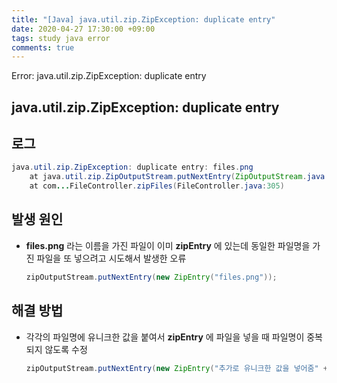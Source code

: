 ```yaml
---
title: "[Java] java.util.zip.ZipException: duplicate entry"
date: 2020-04-27 17:30:00 +09:00
tags: study java error
comments: true
---
```


Error: java.util.zip.ZipException: duplicate entry

## java.util.zip.ZipException: duplicate entry

## 로그
``` java
java.util.zip.ZipException: duplicate entry: files.png
    at java.util.zip.ZipOutputStream.putNextEntry(ZipOutputStream.java:232)
    at com...FileController.zipFiles(FileController.java:305)
```

## 발생 원인
- **files.png** 라는 이름을 가진 파일이 이미 **zipEntry** 에 있는데 동일한 파일명을 가진 파일을 또 넣으려고 시도해서 발생한 오류
    ``` java
    zipOutputStream.putNextEntry(new ZipEntry("files.png"));
    ```

## 해결 방법
- 각각의 파일명에 유니크한 값을 붙여서 **zipEntry** 에 파일을 넣을 때 파일명이 중복되지 않도록 수정
  ``` java
  zipOutputStream.putNextEntry(new ZipEntry("추가로 유니크한 값을 넣어줌" + "files.png"));
  ```